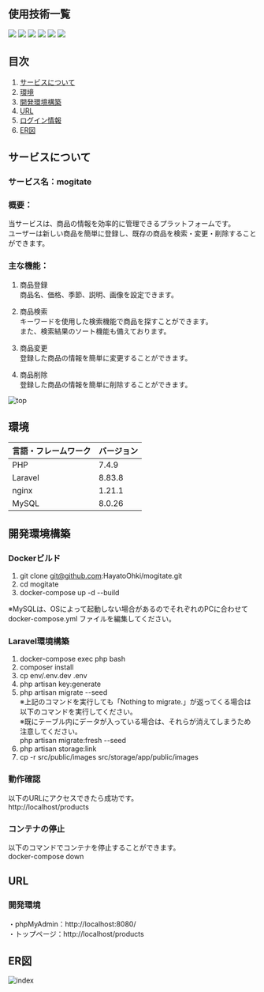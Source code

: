 <div id="top"></div>

## 使用技術一覧

<p style="display: inline">
  <!-- フロントエンドのフレームワーク一覧 -->
  
  <!-- フロントエンドの言語一覧 -->
  <img src="https://img.shields.io/badge/-Javascript-F7DF1E.svg?logo=javascript&style=for-the-badge">
  <!-- バックエンドのフレームワーク一覧 -->
  <img src="https://img.shields.io/badge/-Laravel-E74430.svg?logo=laravel&style=for-the-badge">
  <!-- バックエンドの言語一覧 -->
  <img src="https://img.shields.io/badge/-Php-777BB4.svg?logo=php&style=for-the-badge">
  <!-- ミドルウェア一覧 -->
  <img src="https://img.shields.io/badge/-Nginx-269539.svg?logo=nginx&style=for-the-badge">
  <img src="https://img.shields.io/badge/-Mysql-4479A1.svg?logo=mysql&style=for-the-badge">
  <!-- インフラ一覧 -->
  <img src="https://img.shields.io/badge/-Docker-1488C6.svg?logo=docker&style=for-the-badge">
</p>

## 目次

1. [サービスについて](#サービスについて)
2. [環境](#環境)
3. [開発環境構築](#開発環境構築)
4. [URL](#URL)
5. [ログイン情報](#ログイン情報)
6. [ER図](#ER図)

## サービスについて

<!-- プロジェクトの概要を記載 -->
### サービス名：mogitate
### 概要：
当サービスは、商品の情報を効率的に管理できるプラットフォームです。  
ユーザーは新しい商品を簡単に登録し、既存の商品を検索・変更・削除することができます。

### 主な機能：
1. 商品登録  
    商品名、価格、季節、説明、画像を設定できます。

2. 商品検索  
    キーワードを使用した検索機能で商品を探すことができます。  
    また、検索結果のソート機能も備えております。

3. 商品変更  
    登録した商品の情報を簡単に変更することができます。

4. 商品削除  
    登録した商品の情報を簡単に削除することができます。

![top](https://github.com/user-attachments/assets/6324f7ae-41cf-4e16-93d8-440bb38585ca)

## 環境

<!-- 言語、フレームワーク、ミドルウェア、インフラの一覧とバージョンを記載 -->

| 言語・フレームワーク    | バージョン  |
| --------------------- | ---------- |
| PHP                   | 7.4.9      |
| Laravel               | 8.83.8     |
| nginx                 | 1.21.1     |
| MySQL                 | 8.0.26     |

## 開発環境構築

<!-- コンテナの作成方法、パッケージのインストール方法など、開発環境構築に必要な情報を記載 -->

### Dockerビルド
1. git clone git@github.com:HayatoOhki/mogitate.git
2. cd mogitate
3. docker-compose up -d --build

※MySQLは、OSによって起動しない場合があるのでそれぞれのPCに合わせて docker-compose.yml ファイルを編集してください。

### Laravel環境構築
1. docker-compose exec php bash
2. composer install
3. cp env/.env.dev .env
4. php artisan key:generate
5. php artisan migrate --seed  
※上記のコマンドを実行しても「Nothing to migrate.」が返ってくる場合は以下のコマンドを実行してください。  
※既にテーブル内にデータが入っている場合は、それらが消えてしまうため注意してください。  
php artisan migrate:fresh --seed
6. php artisan storage:link
7. cp -r src/public/images src/storage/app/public/images


### 動作確認
以下のURLにアクセスできたら成功です。  
http://localhost/products

### コンテナの停止
以下のコマンドでコンテナを停止することができます。  
docker-compose down

## URL
### 開発環境
・phpMyAdmin：http://localhost:8080/  
・トップページ：http://localhost/products  

## ER図
![index](https://github.com/user-attachments/assets/88576360-d3ba-4e1e-a3e0-6515a175158a)
